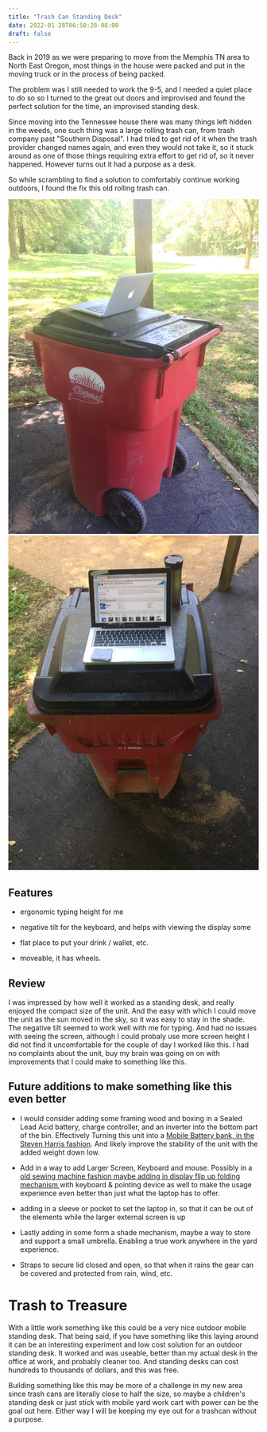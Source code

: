 ```yaml
---
title: "Trash Can Standing Desk"
date: 2022-01-28T06:50:28-08:00
draft: false
---
```


Back in 2019 as we were preparing to move from the Memphis TN area to North East Oregon, most things in the house were packed and put in the moving truck or in the process of being packed.

The problem was I still needed to work the 9-5, and I needed a quiet place to do so so I turned to the great out doors and improvised and found the perfect solution for the time, an improvised standing desk. 

Since moving into the Tennessee house there was many things left hidden in the weeds, one such thing was a large rolling trash can, from trash company past "Southern Disposal". I had tried to get rid of it when the trash provider changed names again, and even they would not take it, so it stuck around as one of those things requiring extra effort to get rid of, so it never happened. However turns out it had a purpose as a desk. 

So while scrambling to find a solution to comfortably continue working outdoors, I found the fix this old rolling trash can.

![image trash can with open mac book pro on lid side view](IMG_0534.PNG)
![image looking down view at the running MacBook Pro with NOAA website on screen with contigo travel mug on flat spot right side behind laptop ](IMG_0536.PNG)

## Features 

- ergonomic  typing height for me

- negative tilt for the keyboard, and helps with viewing the display some

- flat place to put your drink / wallet, etc.

- moveable, it has wheels.

## Review 

I was impressed by how well it worked as a standing desk, and really enjoyed the compact size of the unit. And the easy with which I could move the unit as the sun moved in the sky, so it was easy to stay in the shade. The negative tilt seemed to work well with me for typing. And had no issues with seeing the screen, although I could probaly use more screen height I did not find it uncomfortable for the couple of day I worked like this. I had no complaints about the unit, buy my brain was going on on with improvements that I could make to something like this.

## Future additions to make something like this even better

- I would consider adding some framing wood and boxing in a Sealed Lead Acid battery, charge controller, and an inverter into the bottom part of the bin. Effectively Turning this unit into a [Mobile Battery bank, in the Steven Harris fashion](http://www.battery1234.com/). And likely improve the stability of the unit with the added weight down low.

- Add in a way to add Larger Screen, Keyboard and mouse. Possibly in a [old sewing machine fashion maybe adding in display flip up folding mechanism ](https://youtu.be/YNFiXOzL-2k?t=63)with keyboard & pointing device as well to make the usage experience even better than just what the laptop has to offer.

- adding in a sleeve or pocket to set the laptop in, so that it can be out of the elements while the larger external screen is up

- Lastly adding in some form a shade mechanism, maybe a way to store and support a small umbrella. Enabling a true work anywhere in the yard experience.

- Straps to secure lid closed and open, so that when it rains the gear can be covered and protected from rain, wind,  etc.


# Trash to Treasure
 
With a little work something like this could be a very nice outdoor mobile standing desk. That being said, if you have something like this laying around it can be an interesting experiment and low cost solution for an outdoor standing desk. It worked and was useable, better than my actual desk in the office at work, and probably cleaner too. And standing desks can cost hundreds to thousands of dollars, and this was free.

Building something like this may be more of a challenge in my new area since trash cans are literally close to half the size, so maybe a children's standing desk or just stick with mobile yard work cart with power can be the goal out here. Either way I will be keeping my eye out for a trashcan without a purpose.
